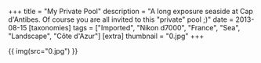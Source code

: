 +++
title = "My Private Pool"
description = "A long exposure seaside at Cap d'Antibes. Of course you are all invited to this \"private\" pool ;)"
date = 2013-08-15
[taxonomies]
tags = ["Imported", "Nikon d7000", "France", "Sea", "Landscape", "Côte d'Azur"]
[extra]
thumbnail = "0.jpg"
+++

{{ img(src="0.jpg") }}
